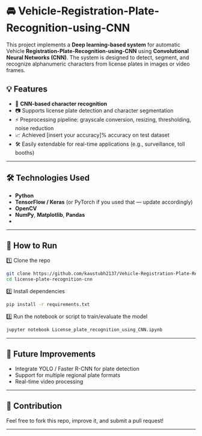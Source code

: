 # 🚘 Vehicle-Registration-Plate-Recognition-using-CNN

This project implements a **Deep learning-based system** for automatic Vehicle **Registration-Plate-Recognition-using-CNN** using **Convolutional Neural Networks (CNN)**. The system is designed to detect, segment, and recognize alphanumeric characters from license plates in images or video frames.

## 💡 Features

* 🧠 **CNN-based character recognition**
* 📷 Supports license plate detection and character segmentation
* ⚡ Preprocessing pipeline: grayscale conversion, resizing, thresholding, noise reduction
* 📈 Achieved \[insert your accuracy]% accuracy on test dataset
* 🛠 Easily extendable for real-time applications (e.g., surveillance, toll booths)

---

## 🛠 Technologies Used

* **Python**
* **TensorFlow / Keras** (or PyTorch if you used that — update accordingly)
* **OpenCV**
* **NumPy**, **Matplotlib**, **Pandas**
* 
---

## 🚀 How to Run

1️⃣ Clone the repo

```bash
git clone https://github.com/kaustubh2137/Vehicle-Registration-Plate-Recognition-using-CNN/
cd license-plate-recognition-cnn
```

2️⃣ Install dependencies

```bash
pip install -r requirements.txt
```

3️⃣ Run the notebook or script to train/evaluate the model

```bash
jupyter notebook License_plate_recognition_using_CNN.ipynb
```

---

## 🌟 Future Improvements

* Integrate YOLO / Faster R-CNN for plate detection
* Support for multiple regional plate formats
* Real-time video processing

---

## 🤝 Contribution

Feel free to fork this repo, improve it, and submit a pull request!

---

